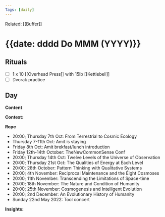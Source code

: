 ```yaml
---
Tags: [daily]
---
```

Related: [[Buffer]]
# {{date: dddd Do MMM (YYYY)}}

## Rituals
- [ ] 1 x 10 [[Overhead Press]] with 15lb [[Kettlebell]]
- [ ] Dvorak practice

## Day
**Content**


**Context:**


**Rope**
- 20:00; Thursday 7th Oct: From Terrestrial to Cosmic Ecology
- Thursday 7-11th Oct: Amit is staying
- Friday 8th Oct: Amit brekfast/lunch introduction
- Friday 12th-14th October: TheNewCommonSense Conf
- 20:00; Thursday 14th Oct: Twelve Levels of the Universe of Observation
- 20:00; Thursday 21st Oct: The Qualities of Energy at Each Level
- 20:00; 28th October: Pattern Thinking with Qualitative Systems
- 20:00; 4th November: Reciprocal Maintenance and the Eight Cosmoses
- 20:00; 11th November: Transcending the Limitations of Space-time
- 20:00; 18th November: The Nature and Condition of Humanity
- 20:00; 25th November: Cosmogenesis and Intelligent Evolution
- 20:00; 2nd December: An Evolutionary History of Humanity
- Sunday 22nd May 2022: Tool concert

**Insights:**